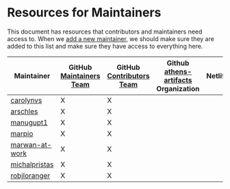 # Resources for Maintainers

This document has resources that contributors and maintainers need access to. When we [add a new maintainer](https://docs.gomods.io/contributing/community/participating/), we should make sure they are added to this list and make sure they have access to everything here.

| Maintainer | GitHub [Maintainers Team](https://github.com/orgs/gomods/teams/maintainers) | GitHub [Contributors Team](https://github.com/orgs/gomods/teams/contributors) | Github [athens-artifacts](https://github.com/athens-artifacts) Organization | Netlify | YouTube Channel | Twitter Account | DockerHub | Azure Pipelines | Google Groups | Maintainers Slack |
| - | - | - | - | - | - | - | - | - | - | - |
| [carolynvs](https://github.com/carolynvs) | X | X |
| [arschles](https://github.com/arschles) | X | X |
| [manugupt1](https://github.com/manugupt1) | X | X |
| [marpio](https://github.com/marpio) | X | X |
| [marwan-at-work](https://github.com/marwan-at-work) | X | X |
| [michalpristas](https://github.com/michalpristas) | X | X |
| [robjloranger](https://github.com/robjloranger) | X | X |
